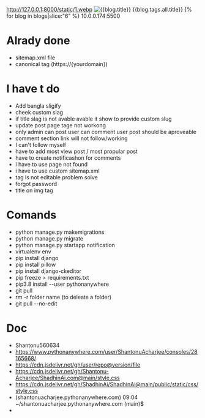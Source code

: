 http://127.0.0.1:8000/static/1.webp
<img src="/media/compressed/{{blog.banner}}" alt="{{blog.title}}">
{{blog.tags.all.title}}
{% for blog in blogs|slice:"6" %}
10.0.0.174:5500



# Alrady done
- sitemap.xml file
- canonical tag (https://{yourdomain})



# I have t do 
- Add bangla sligify
- cheek custom slag
- if title slag is not avable avable it show to provide custom slug
- update post page tage not workong
- only admin can post user can comment user post should be aproveable
- comment section link will not follow/working
- I can't follow myself
- have to add most view post / most propular post
- have to create notificashon for comments
- i have to use page not found 
- i have to use custom sitemap.xml
- tag is not editable problem solve
- forgot password
- title on img tag




# Comands
- python manage.py makemigrations
- python manage.py migrate
- python manage.py startapp notification
- virtualenv env
- pip install django
- pip install pillow
- pip install django-ckeditor
- pip freeze > requirements.txt
- pip3.8 install --user pythonanywhere
- git pull
- rm -r folder name (to deleate a folder)
- git pull --no-edit


# Doc
- Shantonu560634
- https://www.pythonanywhere.com/user/ShantonuAcharjee/consoles/28165668/
- https://cdn.jsdelivr.net/gh/user/repo@version/file
- https://cdn.jsdelivr.net/gh/Shantonu-Acharjee/ShadhinAi.com@main/style.css
- https://cdn.jsdelivr.net/gh/ShadhinAi/ShadhinAi@main/public/static/css/style.css
- (shantonuacharjee.pythonanywhere.com) 09:04 ~/shantonuacharjee.pythonanywhere.com (main)$ 
- <link rel="stylesheet" href="{% static 'static/css/style.css' %}">   

